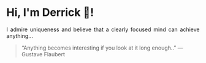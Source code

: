 # Hi, I'm Derrick 👋!
<p align="justify">I admire uniqueness and believe that a clearly focused mind can achieve anything...</p> 
<!-- #quote-start -->
<blockquote>&ldquo;Anything becomes interesting if you look at it long enough..&rdquo; &mdash; <footer>Gustave Flaubert</footer></blockquote>
<!-- #quote-end -->
